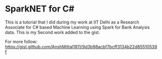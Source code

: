 # SparkNET for C#

This is a tutorial that I did during my work at IIT Delhi as a Research Associate for C# based Machine Learning using Spark for Bank Analysis data. This is my Second work added to the gist.

For more follow: https://gist.github.com/AnshMittal1811/9d3b98acbf7bcff3134b22d85510539f
